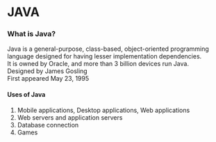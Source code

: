 # JAVA

### What is Java?
Java is a general-purpose, class-based, object-oriented programming language designed for having lesser implementation dependencies. <br> 
It is owned by Oracle, and more than 3 billion devices run Java.<br>
Designed by	James Gosling <br>
First appeared 	May 23, 1995

#### Uses of Java
1. Mobile applications, Desktop applications, Web applications
2. Web servers and application servers
3. Database connection
4. Games


